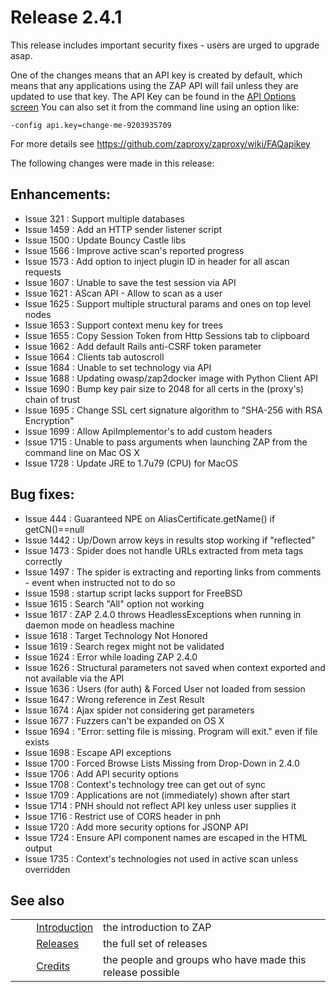 # Release 2.4.1 #

This release includes important security fixes - users are urged to upgrade asap.

One of the changes means that an API key is created by default, which means that any applications using the ZAP API will fail unless they are updated to use that key.
The API Key can be found in the [API Options screen][]
You can also set it from the command line using an option like:

``````````
-config api.key=change-me-9203935709
``````````


For more details see https://github.com/zaproxy/zaproxy/wiki/FAQapikey


The following changes were made in this release:

## Enhancements: ##

 *  Issue 321 : Support multiple databases
 *  Issue 1459 : Add an HTTP sender listener script
 *  Issue 1500 : Update Bouncy Castle libs
 *  Issue 1566 : Improve active scan's reported progress
 *  Issue 1573 : Add option to inject plugin ID in header for all ascan requests
 *  Issue 1607 : Unable to save the test session via API
 *  Issue 1621 : AScan API - Allow to scan as a user
 *  Issue 1625 : Support multiple structural params and ones on top level nodes
 *  Issue 1653 : Support context menu key for trees
 *  Issue 1655 : Copy Session Token from Http Sessions tab to clipboard
 *  Issue 1662 : Add default Rails anti-CSRF token parameter
 *  Issue 1664 : Clients tab autoscroll
 *  Issue 1684 : Unable to set technology via API
 *  Issue 1688 : Updating owasp/zap2docker image with Python Client API
 *  Issue 1690 : Bump key pair size to 2048 for all certs in the (proxy's) chain of trust
 *  Issue 1695 : Change SSL cert signature algorithm to "SHA-256 with RSA Encryption"
 *  Issue 1699 : Allow ApiImplementor's to add custom headers
 *  Issue 1715 : Unable to pass arguments when launching ZAP from the command line on Mac OS X
 *  Issue 1728 : Update JRE to 1.7u79 (CPU) for MacOS

## Bug fixes: ##

 *  Issue 444 : Guaranteed NPE on AliasCertificate.getName() if getCN()==null
 *  Issue 1442 : Up/Down arrow keys in results stop working if "reflected"
 *  Issue 1473 : Spider does not handle URLs extracted from meta tags correctly
 *  Issue 1497 : The spider is extracting and reporting links from comments - event when instructed not to do so
 *  Issue 1598 : startup script lacks support for FreeBSD
 *  Issue 1615 : Search "All" option not working
 *  Issue 1617 : ZAP 2.4.0 throws HeadlessExceptions when running in daemon mode on headless machine
 *  Issue 1618 : Target Technology Not Honored
 *  Issue 1619 : Search regex might not be validated
 *  Issue 1624 : Error while loading ZAP 2.4.0
 *  Issue 1626 : Structural parameters not saved when context exported and not available via the API
 *  Issue 1636 : Users (for auth) & Forced User not loaded from session
 *  Issue 1647 : Wrong reference in Zest Result
 *  Issue 1674 : Ajax spider not considering get parameters
 *  Issue 1677 : Fuzzers can't be expanded on OS X
 *  Issue 1694 : "Error: setting file is missing. Program will exit." even if file exists
 *  Issue 1698 : Escape API exceptions
 *  Issue 1700 : Forced Browse Lists Missing from Drop-Down in 2.4.0
 *  Issue 1706 : Add API security options
 *  Issue 1708 : Context's technology tree can get out of sync
 *  Issue 1709 : Applications are not (immediately) shown after start
 *  Issue 1714 : PNH should not reflect API key unless user supplies it
 *  Issue 1716 : Restrict use of CORS header in pnh
 *  Issue 1720 : Add more security options for JSONP API
 *  Issue 1724 : Ensure API component names are escaped in the HTML output
 *  Issue 1735 : Context's technologies not used in active scan unless overridden

## See also ##

<table> 
 <tbody>
  <tr>
   <td>&nbsp;&nbsp;&nbsp;&nbsp;</td>
   <td><a href="HelpIntro" rel="nofollow">Introduction</a></td>
   <td>the introduction to ZAP</td>
  </tr> 
  <tr>
   <td>&nbsp;&nbsp;&nbsp;&nbsp;</td>
   <td><a href="HelpReleasesReleases" rel="nofollow">Releases</a></td>
   <td>the full set of releases</td>
  </tr> 
  <tr>
   <td>&nbsp;&nbsp;&nbsp;&nbsp;</td>
   <td><a href="HelpCredits" rel="nofollow">Credits</a></td>
   <td>the people and groups who have made this release possible</td>
  </tr> 
 </tbody>
</table>


[API Options screen]: HelpUiDialogsOptionsApi